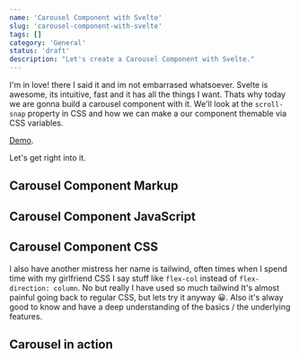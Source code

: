 ```yaml
---
name: 'Carousel Component with Svelte'
slug: 'carousel-component-with-svelte'
tags: []
category: 'General'
status: 'draft'
description: "Let's create a Carousel Component with Svelte."
---
```


I'm in love! there I said it and im not embarrased whatsoever. Svelte is awesome, its intuitive, fast and it has all the things I want. Thats why today we are gonna build a carousel component with it. We'll look at the `scroll-snap` property in CSS and how we can make a our component themable via CSS variables.

[Demo](https://demos.maximmaeder.com/d/carousel-component-with-svelte/index.html).

Let's get right into it.

## Carousel Component Markup

## Carousel Component JavaScript

## Carousel Component CSS

I also have another mistress her name is tailwind, often times when I spend time with my girlfriend CSS I say stuff like `flex-col` instead of `flex-direction: column`. No but really I have used so much tailwind It's almost painful going back to regular CSS, but lets try it anyway 😀. Also it's alway good to know and have a deep understanding of the basics / the underlying features.



## Carousel in action